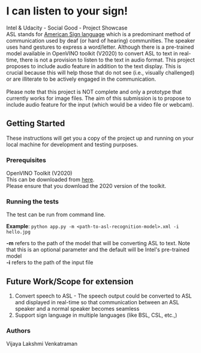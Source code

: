 # I can listen to your sign!
Intel &amp; Udacity - Social Good - Project Showcase <br />
ASL stands for [American Sign language](https://en.wikipedia.org/wiki/American_Sign_Language) which is a predominant method of communication used by deaf (or hard of hearing) communities. The speaker uses hand gestures to express a word/letter. Although there is a pre-trained model available in OpenVINO toolkit (V2020) to convert ASL to text in real-time, there is not a provision to listen to the text in audio format. 
This project proposes to include audio feature in addition to the text display. This is crucial because this will help those that do not see (i.e., visually challenged) or are illiterate to be actively engaged in the communication. <br /> <br /> Please note that this project is NOT complete and only a prototype that currently works for image files. The aim of this submission is to propose to include audio feature for the input (which would be a video file or webcam).

## Getting Started

These instructions will get you a copy of the project up and running on your local machine for development and testing purposes.

### Prerequisites
OpenVINO Toolkit (V2020) <br />
This can be downloaded from [here](https://docs.openvinotoolkit.org/latest/_docs_install_guides_installing_openvino_windows.html).<br />
Please ensure that you download the 2020 version of the toolkit. 

### Running the tests
The test can be run from command line.

**Example**: 
```python app.py -m <path-to-asl-recognition-model>.xml -i hello.jpg``` 

**-m** refers to the path of the model that will be converting ASL to text. Note that this is an optional parameter and the default will be Intel's pre-trained model  <br />
**-i** refers to the path of the input file

## Future Work/Scope for extension
1) Convert speech to ASL - The speech output could be converted to ASL and displayed in real-time so that communication between an ASL speaker and a normal speaker becomes seamless <br />
2) Support sign language in multiple languages (like BSL, CSL, etc.,)

### Authors
Vijaya Lakshmi Venkatraman

